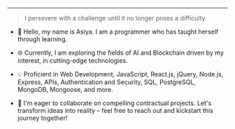 ---
> I persevere with a challenge until it no longer poses a difficulty.


- 🚀 Hello, my name is Asiya. I am a programmer who has taught herself through learning.

- 🌐 Currently, I am exploring the fields of AI and Blockchain driven by my interest, in cutting-edge technologies.

- 💡 Proficient in Web Development, JavaScript, React.js, jQuery, Node.js, Express, APIs, Authentication and Security, SQL, PostgreSQL, MongoDB, Mongoose, and more.

- 🤝 I'm eager to collaborate on compelling contractual projects. Let's transform ideas into reality – feel free to reach out and kickstart this journey together!

<!-- ### Hi there 👋 -->

<!--
**asiyakhan048/asiyakhan048** is a ✨ _special_ ✨ repository because its `README.md` (this file) appears on your GitHub profile.

Here are some ideas to get you started:

- 🔭 I’m currently working on ...
- 🌱 I’m currently learning ...
- 👯 I’m looking to collaborate on ...
- 🤔 I’m looking for help with ...
- 💬 Ask me about ...
- 📫 How to reach me: ...
- 😄 Pronouns: ...
- ⚡ Fun fact: ...
-->
